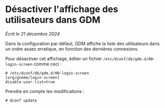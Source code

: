 # Désactiver l'affichage des utilisateurs dans GDM

*Écrit le 21 décembre 2024*

Dans la configuration par défaut, GDM affiche la liste des utilisateurs dans un
ordre assez erratique, en fonction des dernières connexions.

Pour désactiver cet affichage, éditer un fichier
`/etc/dconf/db/gdm.d/00-login-screen` comme ceci :

```
# /etc/dconf/db/gdm.d/00-login-screen
[org/gnome/login-screen]
disable-user-list=true
```

Prendre en compte les modifications :

```
# dconf update
```

